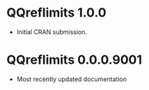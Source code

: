 # QQreflimits 1.0.0

* Initial CRAN submission.

# QQreflimits 0.0.0.9001

* Most recently updated documentation
